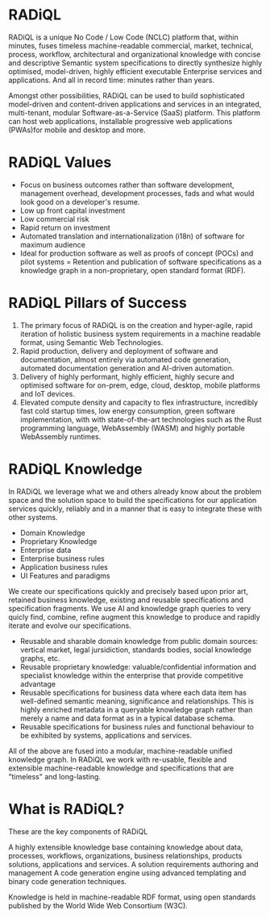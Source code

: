 # RADiQL 

RADiQL is a unique No Code / Low Code (NCLC) platform that, within minutes, fuses timeless machine-readable commercial, market, technical, process, workflow, architectural and organizational knowledge with concise and descriptive Semantic system specifications to directly synthesize highly optimised, model-driven, highly efficient executable Enterprise services and applications. And all in record time: minutes rather than years.

Amongst other possibilities, RADiQL can be used to build sophisticated model-driven and content-driven applications and services in an integrated, multi-tenant, modular Software-as-a-Service (SaaS) platform. This platform can host web applications, installable progressive web applications (PWAs)for mobile and desktop and more.

# RADiQL Values

- Focus on business outcomes rather than software development, management overhead, development processes, fads and what would look good on a developer's resume.
- Low up front capital investment
- Low commercial risk
- Rapid return on investment
- Automated translation and internationalization (i18n) of software for maximum audience
- Ideal for production software as well as proofs of concept (POCs) and pilot systems
= Retention and publication of software specifications as a knowledge graph in a non-proprietary, open standard format (RDF).

# RADiQL Pillars of Success

1. The primary focus of RADiQL is on the creation and hyper-agile, rapid iteration of holistic business system requirements in a machine readable format, using Semantic Web Technologies.
3. Rapid production, delivery and deployment of software and documentation, almost entirely via automated code generation, automated documentation generation and AI-driven automation.
4. Delivery of highly performant, highly efficient, highly secure and optimised software for on-prem, edge, cloud, desktop, mobile platforms and IoT devices.
5. Elevated compute density and capacity to flex infrastructure, incredibly fast cold startup times, low energy consumption, green software implementation, with with state-of-the-art technologies such as the Rust programming language, WebAssembly (WASM) and highly portable WebAssembly runtimes.


# RADiQL Knowledge

In RADiQL we leverage what we and others already know about the problem space and the solution space to build the specifications for our application services quickly, reliably and in a manner that is easy to integrate these with other systems.

- Domain Knowledge
- Proprietary Knowledge
- Enterprise data
- Enterprise business rules
- Application business rules
- UI Features and paradigms

We create our specifications quickly and precisely based upon prior art, retained business knowledge, existing and reusable specifications and specification fragments. We use AI and knowledge graph queries to very quicly find, combine, refine augment this knowledge to produce and rapidly iterate and evolve our specifications.


- Reusable and sharable domain knowledge from public domain sources: vertical market, legal jursidiction, standards bodies, social knowledge graphs, etc.
- Reusable proprietary knowledge: valuable/confidential information and specialist knowledge within the enterprise that provide competitive advantage
- Reusable specifications for business data where each data item has well-defined semantic meaning, significance and relationships. This is highly enriched metadata in a queryable knowledge graph rather than merely a name and data format as in a typical database schema.
- Reusable specifications for business rules and functional behaviour to be exhibited by systems, applications and services.

All of the above are fused into a modular, machine-readable unified knowledge graph. In RADiQL we work with re-usable, flexible and extensible machine-readable knowledge and specifications that are "timeless" and long-lasting.



# What is RADiQL?

These are the key components of RADiQL

A highly extensible knowledge base containing knowledge about data, processes, workflows, organizations, business relationships, products solutions, applications and services. 
A solution requirements authoring and management
A code generation engine using advanced templating and binary code generation techniques.






Knowledge is held in machine-readable RDF format, using open standards published by the World Wide Web Consortium (W3C).

